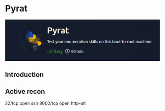 # Pyrat

![alt text](desc.png)

## Introduction


## Active recon

22/tcp   open  ssh
8000/tcp open  http-alt
